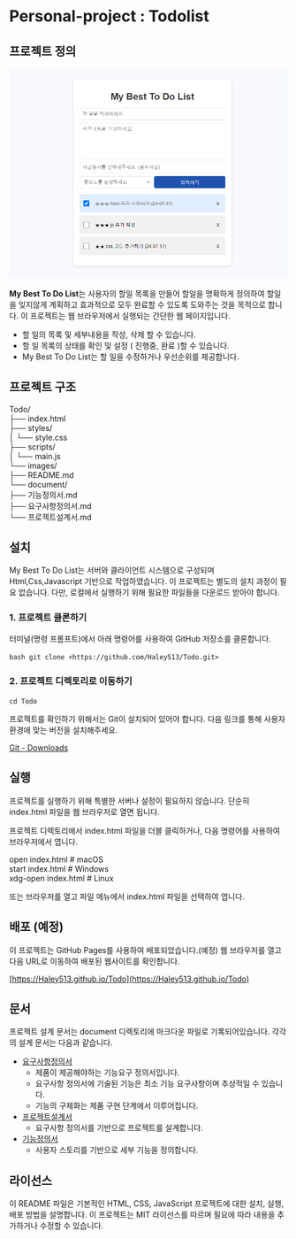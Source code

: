# Personal-project : Todolist

## 프로젝트 정의

![Mybesttodolist](./images/main.PNG) 


**My Best To Do List**는 사용자의 할일 목록을 만들어 할일을 명확하게 정의하여 할일을 잊지않게 계획하고 효과적으로 모두 완료할 수 있도록 도와주는 것을 목적으로 합니다. 이 프로젝트는 웹 브라우저에서 실행되는 간단한 웹 페이지입니다.

- 할 일의 목록 및 세부내용을 작성, 삭제 할 수 있습니다.
- 할 일 목록의 상태를 확인 및 설정 ( 진행중, 완료 )할 수 있습니다.
- My Best To Do List는 할 일을 수정하거나 우선순위를 제공합니다.

## 프로젝트 구조

Todo/  
├── index.html  
├── styles/  
│ └── style.css  
├── scripts/  
│ └── main.js  
└── images/  
├── README.md  
└── document/  
├── 기능정의서.md  
├── 요구사항정의서.md  
└── 프로젝트설계서.md  

## 설치

My Best To Do List는 서버와 클라이언트 시스템으로 구성되며 Html,Css,Javascript 기반으로 작업하였습니다. 
이 프로젝트는 별도의 설치 과정이 필요 없습니다. 다만, 로컬에서 실행하기 위해 필요한 파일들을 다운로드 받아야 합니다.

### 1. 프로젝트 클론하기
터미널(명령 프롬프트)에서 아래 명령어를 사용하여 GitHub 저장소를 클론합니다.

``` bash git clone <https://github.com/Haley513/Todo.git>  ```

### 2. 프로젝트 디렉토리로 이동하기

``` cd Todo ```

프로젝트를 확인하기 위해서는 Git이 설치되어 있어야 합니다. 다음 링크를 통해 사용자 환경에 맞는 버전을 설치해주세요.

[Git - Downloads](https://git-scm.com/downloads)

## 실행

프로젝트를 실행하기 위해 특별한 서버나 설정이 필요하지 않습니다. 단순히 index.html 파일을 웹 브라우저로 열면 됩니다.

프로젝트 디렉토리에서 index.html 파일을 더블 클릭하거나, 다음 명령어를 사용하여 브라우저에서 엽니다.

 open index.html # macOS  
 start index.html # Windows  
 xdg-open index.html # Linux 

또는 브라우저를 열고 파일 메뉴에서 index.html 파일을 선택하여 엽니다.

## 배포 (예정)

이 프로젝트는 GitHub Pages를 사용하여 배포되었습니다.(예정)
웹 브라우저를 열고 다음 URL로 이동하여 배포된 웹사이트를 확인합니다.

[https://Haley513.github.io/Todo](https://Haley513.github.io/Todo)


## 문서

프로젝트 설계 문서는 document 디렉토리에 마크다운 파일로 기록되어있습니다.
각각의 설계 문서는 다음과 같습니다.

- [요구사항정의서](document/요구사항정의서.md)
   - 제품이 제공해야하는 기능요구 정의서입니다.
   - 요구사항 정의서에 기술된 기능은 최소 기능 요구사항이며 추상적일 수 있습니다.
   - 기능의 구체화는 제품 구현 단계에서 이루어집니다.
- [프로젝트설계서](document/프로젝트설계서.md)
   - 요구사항 정의서를 기반으로 프로젝트를 설계합니다.
- [기능정의서](document/기능정의서.md)
   - 사용자 스토리를 기반으로 세부 기능을 정의합니다.  


## 라이선스

이 README 파일은 기본적인 HTML, CSS, JavaScript 프로젝트에 대한 설치, 실행, 배포 방법을 설명합니다. 이 프로젝트는 MIT 라이선스를 따르며 필요에 따라 내용을 추가하거나 수정할 수 있습니다.